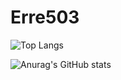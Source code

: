 # Erre503
![Top Langs](https://github-readme-stats.vercel.app/api/top-langs/?username=Erre503&layout=compact)

![Anurag's GitHub stats](https://github-readme-stats.vercel.app/api?username=Erre503&show_icons=true&theme=default)
